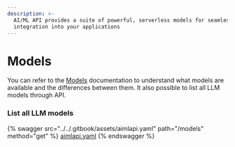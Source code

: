 ```yaml
---
description: >-
  AI/ML API provides a suite of powerful, serverless models for seamless
  integration into your applications
---
```


# Models

You can refer to the [Models](https://aimlapi.com/models) documentation to understand what models are available and the differences between them. It also possible to list all LLM models through API.

### List all LLM models

{% swagger src="../../.gitbook/assets/aimlapi.yaml" path="/models" method="get" %}
[aimlapi.yaml](../../.gitbook/assets/aimlapi.yaml)
{% endswagger %}
